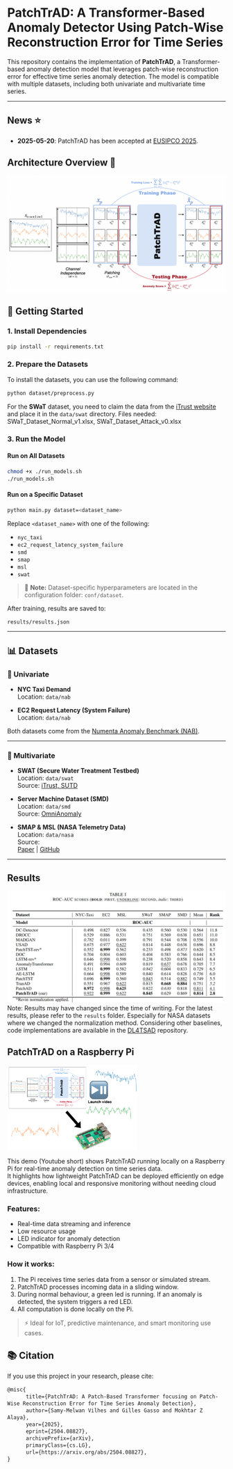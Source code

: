 # PatchTrAD: A Transformer-Based Anomaly Detector Using Patch-Wise Reconstruction Error for Time Series

This repository contains the implementation of **PatchTrAD**, a Transformer-based anomaly detection model that leverages patch-wise reconstruction error for effective time series anomaly detection. The model is compatible with multiple datasets, including both univariate and multivariate time series.

---

## News ⭐
- **2025-05-20**: PatchTrAD has been accepted at [EUSIPCO 2025](https://eusipco2025.org/).

## Architecture Overview 🧠
![Architecture](figures/patchtrad.png)

## 🚀 Getting Started

### 1. Install Dependencies

```bash
pip install -r requirements.txt
```

### 2. Prepare the Datasets
To install the datasets, you can use the following command:
```bash
python dataset/preprocess.py
```
For the **SWaT** dataset, you need to claim the data from the [iTrust website](https://itrust.sutd.edu.sg/itrust-labs_datasets/dataset_info/) and place it in the `data/swat` directory. Files needed: SWaT_Dataset_Normal_v1.xlsx, SWaT_Dataset_Attack_v0.xlsx

### 3. Run the Model

#### Run on All Datasets

```bash
chmod +x ./run_models.sh
./run_models.sh
```

#### Run on a Specific Dataset

```bash
python main.py dataset=<dataset_name>
```

Replace `<dataset_name>` with one of the following:

- `nyc_taxi`
- `ec2_request_latency_system_failure`
- `smd`
- `smap`
- `msl`
- `swat`

> 📁 **Note:** Dataset-specific hyperparameters are located in the configuration folder: `conf/dataset`.

After training, results are saved to:  
```bash
results/results.json
```

---

## 📊 Datasets

### 🔹 Univariate

- **NYC Taxi Demand**  
  Location: `data/nab`

- **EC2 Request Latency (System Failure)**  
  Location: `data/nab`

Both datasets come from the [Numenta Anomaly Benchmark (NAB)](https://github.com/numenta/NAB/).

---

### 🔸 Multivariate

- **SWAT (Secure Water Treatment Testbed)**  
  Location: `data/swat`  
  Source: [iTrust, SUTD](https://itrust.sutd.edu.sg/itrust-labs_datasets/dataset_info/)

- **Server Machine Dataset (SMD)**  
  Location: `data/smd`  
  Source: [OmniAnomaly](https://github.com/NetManAIOps/OmniAnomaly)

- **SMAP & MSL (NASA Telemetry Data)**  
  Location: `data/nasa`  
  Source:  
  [Paper](https://arxiv.org/abs/1802.04431) | [GitHub](https://github.com/khundman/telemanom)

---


## Results
![Results](figures/results.png)
Note: Results may have changed since the time of writing. For the latest results, please refer to the `results` folder. Especially for NASA datasets where we changed the normalization method.
Considering other baselines, code implementations are available in the [DL4TSAD](https://github.com/vilhess/DL4TSAD) repository.

## PatchTrAD on a Raspberry Pi

<a href="https://youtube.com/shorts/pMysMPT5imI">
  <img src="figures/raspberry.png" alt="PatchTrAD on Raspberry Pi" width="300">
</a>

This demo (Youtube short) shows PatchTrAD running locally on a Raspberry Pi for real-time anomaly detection on time series data.  
It highlights how lightweight PatchTrAD can be deployed efficiently on edge devices, enabling local and responsive monitoring without needing cloud infrastructure.

### Features:
- Real-time data streaming and inference
- Low resource usage
- LED indicator for anomaly detection
- Compatible with Raspberry Pi 3/4

### How it works:
1. The Pi receives time series data from a sensor or simulated stream.
2. PatchTrAD processes incoming data in a sliding window.
3. During normal behaviour, a green led is running. If an anomaly is detected, the system triggers a red LED.
4. All computation is done locally on the Pi.

> ⚡ Ideal for IoT, predictive maintenance, and smart monitoring use cases.


## 📚 Citation

If you use this project in your research, please cite:

```
@misc{
      title={PatchTrAD: A Patch-Based Transformer focusing on Patch-Wise Reconstruction Error for Time Series Anomaly Detection}, 
      author={Samy-Melwan Vilhes and Gilles Gasso and Mokhtar Z Alaya},
      year={2025},
      eprint={2504.08827},
      archivePrefix={arXiv},
      primaryClass={cs.LG},
      url={https://arxiv.org/abs/2504.08827}, 
}
```